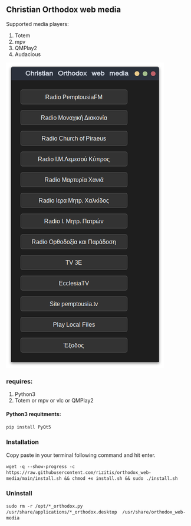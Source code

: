 ## Christian Orthodox web media <br>
Supported media players:
1. Totem
2. mpv
3. QMPlay2
4. Audacious

![menu](./testing.png)

### requires:
1. Python3
2. Totem or mpv or vlc or QMPlay2

#### Python3 requitments:
```![](../../../../tmp/ghostwriter-unWCtv/testing.png)
pip install PyQt5
```

### Installation
Copy paste in your terminal following command and hit enter.
```
wget -q --show-progress -c https://raw.githubusercontent.com/rizitis/orthodox_web-media/main/install.sh && chmod +x install.sh && sudo ./install.sh
```

### Uninstall
```
sudo rm -r /opt/*_orthodox.py /usr/share/applications/*_orthodox.desktop  /usr/share/orthodox_web-media
```
